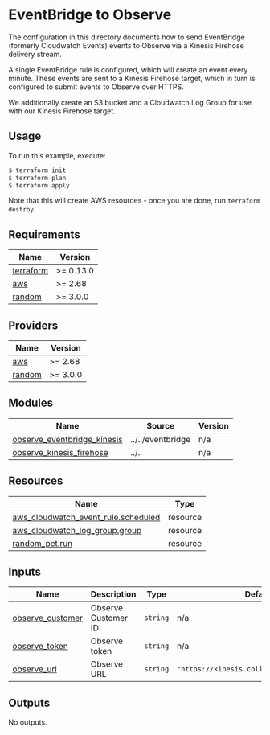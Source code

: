 # EventBridge to Observe 

The configuration in this directory documents how to send EventBridge (formerly Cloudwatch Events) events to Observe via a Kinesis Firehose delivery stream.

A single EventBridge rule is configured, which will create an event every minute. These events are sent to a Kinesis Firehose target, which in turn is configured to submit events to Observe over HTTPS.

We additionally create an S3 bucket and a Cloudwatch Log Group for use with our Kinesis Firehose target.

## Usage

To run this example, execute:

```bash
$ terraform init
$ terraform plan
$ terraform apply
```

Note that this will create AWS resources - once you are done, run `terraform destroy`.

<!-- BEGINNING OF PRE-COMMIT-TERRAFORM DOCS HOOK -->
## Requirements

| Name | Version |
|------|---------|
| <a name="requirement_terraform"></a> [terraform](#requirement\_terraform) | >= 0.13.0 |
| <a name="requirement_aws"></a> [aws](#requirement\_aws) | >= 2.68 |
| <a name="requirement_random"></a> [random](#requirement\_random) | >= 3.0.0 |

## Providers

| Name | Version |
|------|---------|
| <a name="provider_aws"></a> [aws](#provider\_aws) | >= 2.68 |
| <a name="provider_random"></a> [random](#provider\_random) | >= 3.0.0 |

## Modules

| Name | Source | Version |
|------|--------|---------|
| <a name="module_observe_eventbridge_kinesis"></a> [observe\_eventbridge\_kinesis](#module\_observe\_eventbridge\_kinesis) | ../../eventbridge | n/a |
| <a name="module_observe_kinesis_firehose"></a> [observe\_kinesis\_firehose](#module\_observe\_kinesis\_firehose) | ../.. | n/a |

## Resources

| Name | Type |
|------|------|
| [aws_cloudwatch_event_rule.scheduled](https://registry.terraform.io/providers/hashicorp/aws/latest/docs/resources/cloudwatch_event_rule) | resource |
| [aws_cloudwatch_log_group.group](https://registry.terraform.io/providers/hashicorp/aws/latest/docs/resources/cloudwatch_log_group) | resource |
| [random_pet.run](https://registry.terraform.io/providers/hashicorp/random/latest/docs/resources/pet) | resource |

## Inputs

| Name | Description | Type | Default | Required |
|------|-------------|------|---------|:--------:|
| <a name="input_observe_customer"></a> [observe\_customer](#input\_observe\_customer) | Observe Customer ID | `string` | n/a | yes |
| <a name="input_observe_token"></a> [observe\_token](#input\_observe\_token) | Observe token | `string` | n/a | yes |
| <a name="input_observe_url"></a> [observe\_url](#input\_observe\_url) | Observe URL | `string` | `"https://kinesis.collect.observeinc.com"` | no |

## Outputs

No outputs.
<!-- END OF PRE-COMMIT-TERRAFORM DOCS HOOK -->
